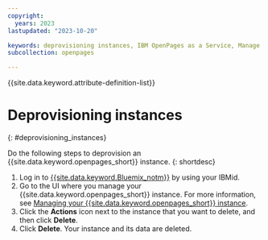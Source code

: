 ```yaml
---
copyright:
  years: 2023
lastupdated: "2023-10-20"

keywords: deprovisioning instances, IBM OpenPages as a Service, Manage solutions
subcollection: openpages

---
```

{{site.data.keyword.attribute-definition-list}}

# Deprovisioning instances  
{: #deprovisioning_instances}

Do the following steps to deprovision an {{site.data.keyword.openpages_short}} instance.
{: shortdesc}

1. Log in to [{{site.data.keyword.Bluemix_notm}}](https://cloud.ibm.com/) by using your IBMid.
2. Go to the UI where you manage your {{site.data.keyword.openpages_short}} instance. For more information, see [Managing your {{site.data.keyword.openpages_short}} instance](/docs/openpages?topic=openpages-manage_op_instance).
3. Click the **Actions** icon next to the instance that you want to delete, and then click **Delete**.
4. Click **Delete**. Your instance and its data are deleted. 

